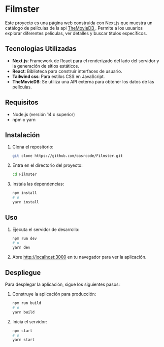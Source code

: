 # Filmster

Este proyecto es una página web construida con Next.js que muestra un catálogo de películas de la api [TheMovieDB ](https://developer.themoviedb.org/reference/intro/getting-started). Permite a los usuarios explorar diferentes películas, ver detalles y buscar títulos específicos.

## Tecnologías Utilizadas

- **Next.js**: Framework de React para el renderizado del lado del servidor y la generación de sitios estáticos.
- **React**: Biblioteca para construir interfaces de usuario.
- **Tailwind css**: Para estilos CSS en JavaScript.
- **TheMovieDB**: Se utiliza una API externa para obtener los datos de las películas.

## Requisitos

- Node.js (versión 14 o superior)
- npm o yarn

## Instalación

1. Clona el repositorio:

   ```bash
   git clone https://github.com/oasrcode/Filmster.git
   ```
2. Entra en el directorio del proyecto:

   ```bash
   cd Filmster
   ```
3. Instala las dependencias:

   ```bash
   npm install
   # o
   yarn install
   ```

## Uso

1. Ejecuta el servidor de desarrollo:

   ```bash
   npm run dev
   # o
   yarn dev
   ```
2. Abre [http://localhost:3000](http://localhost:3000) en tu navegador para ver la aplicación.

## Despliegue

Para desplegar la aplicación, sigue los siguientes pasos:

1. Construye la aplicación para producción:

   ```bash
   npm run build
   # o
   yarn build
   ```
2. Inicia el servidor:

   ```bash
   npm start
   # o
   yarn start
   ```
